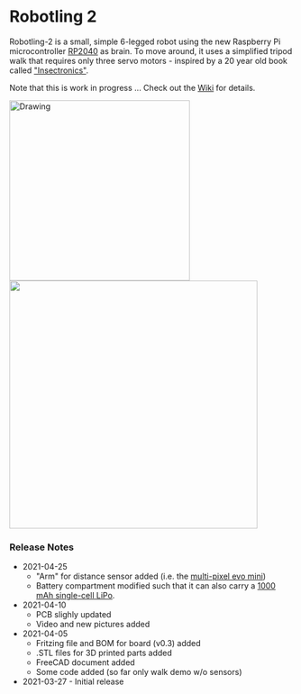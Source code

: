 # Robotling 2

Robotling-2 is a small, simple 6-legged robot using the new Raspberry Pi microcontroller [RP2040](https://www.raspberrypi.org/documentation/rp2040/getting-started/) as brain. To move around, it uses a simplified tripod walk that requires only three servo motors - inspired by a 20 year old book called ["Insectronics"](https://www.amazon.com/Insectronics-Build-Walking-Robot-Robotics-ebook/dp/B000W10R32). 

Note that this is work in progress ... Check out the [Wiki](https://github.com/teuler/robotling2/wiki) for details.


[<img src="https://github.com/teuler/robotling2/blob/main/pictures/GIF_assembly.gif" alt="Drawing" width="320"/>](https://github.com/teuler/robotling2/blob/main/pictures/GIF_assembly.gif)[<img src="https://github.com/teuler/robotling2/blob/main/pictures/video1_tn.png" width="440"/>](https://www.youtube.com/watch?v=-2sHaOSrgGA "Preview")

### Release Notes

* 2021-04-25
  - "Arm" for distance sensor added (i.e. the [multi-pixel evo mini](https://www.terabee.com/shop/lidar-tof-range-finders/teraranger-evo-mini/))
  - Battery compartment modified such that it can also carry a [1000 mAh single-cell LiPo](https://www.exp-tech.de/zubehoer/batterien-akkus/lipo-akkus/5801/3.7v-1000mah-lithium-polymer-akku-mit-jst-ph-anschluss).
* 2021-04-10
  - PCB slighly updated
  - Video and new pictures added
* 2021-04-05
  - Fritzing file and BOM for board (v0.3) added
  - .STL files for 3D printed parts added
  - FreeCAD document added
  - Some code added (so far only walk demo w/o sensors)
* 2021-03-27 - Initial release
